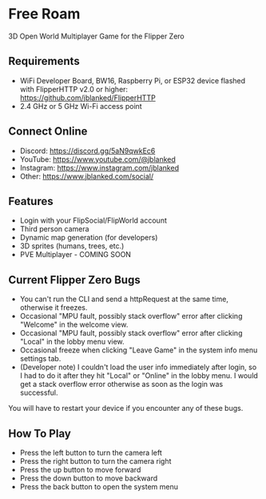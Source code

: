 # Free Roam
3D Open World Multiplayer Game for the Flipper Zero 

## Requirements
- WiFi Developer Board, BW16, Raspberry Pi, or ESP32 device flashed with FlipperHTTP v2.0 or higher: https://github.com/jblanked/FlipperHTTP
- 2.4 GHz or 5 GHz Wi-Fi access point

## Connect Online
- Discord: https://discord.gg/5aN9qwkEc6
- YouTube: https://www.youtube.com/@jblanked
- Instagram: https://www.instagram.com/jblanked
- Other: https://www.jblanked.com/social/

## Features
- Login with your FlipSocial/FlipWorld account
- Third person camera
- Dynamic map generation (for developers)
- 3D sprites (humans, trees, etc.)
- PVE Multiplayer - COMING SOON


## Current Flipper Zero Bugs
- You can't run the CLI and send a httpRequest at the same time, otherwise it freezes.
- Occasional "MPU fault, possibly stack overflow" error after clicking "Welcome" in the welcome view.
- Occasional "MPU fault, possibly stack overflow" error after clicking "Local" in the lobby menu view.
- Occasional freeze when clicking "Leave Game" in the system info menu settings tab.
- (Developer note) I couldn't load the user info immediately after login, so I had to do it after they hit "Local" or "Online" in the lobby menu. I would get a stack overflow error otherwise as soon as the login was successful.

You will have to restart your device if you encounter any of these bugs.

## How To Play
- Press the left button to turn the camera left
- Press the right button to turn the camera right
- Press the up button to move forward
- Press the down button to move backward
- Press the back button to open the system menu